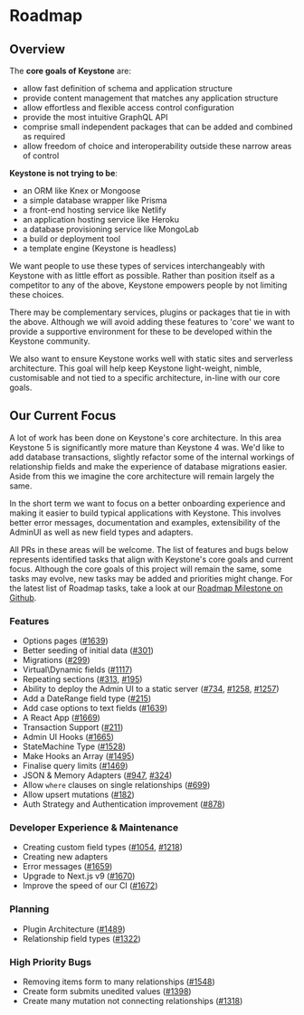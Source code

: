 <!--[meta]
section: road-map
title: Road Map
order: 1
[meta]-->

# Roadmap

## Overview

The **core goals of Keystone** are:

- allow fast definition of schema and application structure
- provide content management that matches any application structure
- allow effortless and flexible access control configuration
- provide the most intuitive GraphQL API
- comprise small independent packages that can be added and combined as required
- allow freedom of choice and interoperability outside these narrow areas of control

**Keystone is not trying to be**:

- an ORM like Knex or Mongoose
- a simple database wrapper like Prisma
- a front-end hosting service like Netlify
- an application hosting service like Heroku
- a database provisioning service like MongoLab
- a build or deployment tool
- a template engine (Keystone is headless)

We want people to use these types of services interchangeably with Keystone with as little effort as possible. Rather than position itself as a competitor to any of the above, Keystone empowers people by not limiting these choices.

There may be complementary services, plugins or packages that tie in with the above. Although we will avoid adding these features to 'core' we want to provide a supportive environment for these to be developed within the Keystone community.

We also want to ensure Keystone works well with static sites and serverless architecture. This goal will help keep Keystone light-weight, nimble, customisable and not tied to a specific architecture, in-line with our core goals.

## Our Current Focus

A lot of work has been done on Keystone's core architecture. In this area Keystone 5 is significantly more mature than Keystone 4 was. We'd like to add database transactions, slightly refactor some of the internal workings of relationship fields and make the experience of database migrations easier. Aside from this we imagine the core architecture will remain largely the same.

In the short term we want to focus on a better onboarding experience and making it easier to build typical applications with Keystone. This involves better error messages, documentation and examples, extensibility of the AdminUI as well as new field types and adapters.

All PRs in these areas will be welcome. The list of features and bugs below represents identified tasks that align with Keystone's core goals and current focus. Although the core goals of this project will remain the same, some tasks may evolve, new tasks may be added and priorities might change. For the latest list of Roadmap tasks, take a look at our [Roadmap Milestone on Github](https://github.com/keystonejs/keystone-5/milestone/6).

### Features

- Options pages ([#1639](https://github.com/keystonejs/keystone-5/issues/1639))
- Better seeding of initial data ([#301](https://github.com/keystonejs/keystone-5/issues/301))
- Migrations ([#299](https://github.com/keystonejs/keystone-5/issues/299))
- Virtual\Dynamic fields ([#1117](https://github.com/keystonejs/keystone-5/issues/1117))
- Repeating sections ([#313](https://github.com/keystonejs/keystone-5/issues/313), [#195](https://github.com/keystonejs/keystone-5/issues/195))
- Ability to deploy the Admin UI to a static server ([#734](https://github.com/keystonejs/keystone-5/issues/734), [#1258](https://github.com/keystonejs/keystone-5/issues/1258), [#1257](https://github.com/keystonejs/keystone-5/issues/1257))
- Add a DateRange field type ([#215](https://github.com/keystonejs/keystone-5/issues/215))
- Add case options to text fields ([#1639](https://github.com/keystonejs/keystone-5/issues/1639))
- A React App ([#1669](https://github.com/keystonejs/keystone-5/issues/1669))
- Transaction Support ([#211](https://github.com/keystonejs/keystone-5/issues/211))
- Admin UI Hooks ([#1665](https://github.com/keystonejs/keystone-5/issues/1665))
- StateMachine Type ([#1528](https://github.com/keystonejs/keystone-5/issues/1528))
- Make Hooks an Array ([#1495](https://github.com/keystonejs/keystone-5/issues/1495))
- Finalise query limits ([#1469](https://github.com/keystonejs/keystone-5/issues/1469))
- JSON & Memory Adapters ([#947](https://github.com/keystonejs/keystone-5/issues/947), [#324](https://github.com/keystonejs/keystone-5/issues/324))
- Allow `where` clauses on single relationships ([#699](https://github.com/keystonejs/keystone-5/issues/699))
- Allow upsert mutations ([#182](https://github.com/keystonejs/keystone-5/issues/182))
- Auth Strategy and Authentication improvement ([#878](https://github.com/keystonejs/keystone-5/issues/878))

### Developer Experience & Maintenance

- Creating custom field types ([#1054](https://github.com/keystonejs/keystone-5/issues/1054), [#1218](https://github.com/keystonejs/keystone-5/issues/1218))
- Creating new adapters
- Error messages ([#1659](https://github.com/keystonejs/keystone-5/issues/1659))
- Upgrade to Next.js v9 ([#1670](https://github.com/keystonejs/keystone-5/issues/1670))
- Improve the speed of our CI ([#1672](https://github.com/keystonejs/keystone-5/issues/1672))

### Planning

- Plugin Architecture ([#1489](https://github.com/keystonejs/keystone-5/issues/1489))
- Relationship field types ([#1322](https://github.com/keystonejs/keystone-5/issues/1322))

### High Priority Bugs

- Removing items form to many relationships ([#1548](https://github.com/keystonejs/keystone-5/issues/1548))
- Create form submits unedited values ([#1398](https://github.com/keystonejs/keystone-5/issues/1398))
- Create many mutation not connecting relationships ([#1318](https://github.com/keystonejs/keystone-5/issues/1318))
